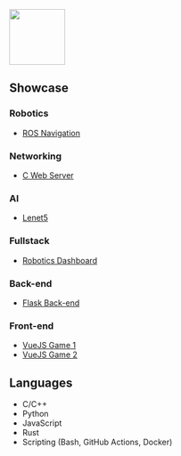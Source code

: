 <div id="header align="center">
  <img src="https://i.giphy.com/media/v1.Y2lkPTc5MGI3NjExN2phYW0xaGFpZnk2dmpzOWJ6ZjZ4b2MwZ2k0aXB4MDZ0cmw2aHV6OCZlcD12MV9pbnRlcm5hbF9naWZfYnlfaWQmY3Q9cw/VuZhSgPi5ItibCdSoZ/giphy.gif" width="100" />
</div>

## Showcase
### Robotics
- [ROS Navigation](https://github.com/Toprak-Efe/ros-autonomous-navigation)
### Networking
- [C Web Server](https://github.com/Toprak-Efe/idyllib_ws)
### AI
- [Lenet5](https://github.com/Toprak-Efe/lenet5example)
### Fullstack
- [Robotics Dashboard](https://github.com/Ozyegin-Planetary-Robotics-Laboratory/ozu-rover-dashboard)
### Back-end
- [Flask Back-end](https://github.com/Ozyegin-Planetary-Robotics-Laboratory/ozurover_flask)
### Front-end
- [VueJS Game 1](https://github.com/Toprak-Efe/Luminance)
- [VueJS Game 2](https://github.com/Toprak-Efe/SpaceBox)

## Languages
- C/C++
- Python
- JavaScript
- Rust
- Scripting (Bash, GitHub Actions, Docker)
